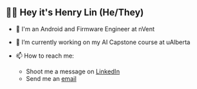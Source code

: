 ## 👨‍💻 Hey it's Henry Lin (He/They)
- 📱 I'm an Android and Firmware Engineer at nVent
- 🔭 I’m currently working on my AI Capstone course at uAlberta


- 📫 How to reach me: 
  - Shoot me a message on [LinkedIn](https://www.linkedin.com/in/heyitshenrylin)
  - Send me an [email](mailto:qlin1@ualberta.ca)

<!--
**heyitshenrylin/heyitshenrylin** is a ✨ _special_ ✨ repository because its `README.md` (this file) appears on your GitHub profile.
-->
